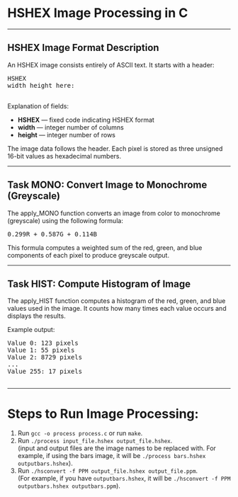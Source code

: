 <!DOCTYPE html>
<html lang="en">
<body>
    <h1>HSHEX Image Processing in C</h1>
    <hr>
    <section id="hshex-description">
        <h2>HSHEX Image Format Description</h2>
        <p>An HSHEX image consists entirely of ASCII text. It starts with a header:</p>
        <pre>
HSHEX
width height here:
        </pre>
        <p>Explanation of fields:</p>
        <ul>
            <li><strong>HSHEX</strong> — fixed code indicating HSHEX format</li>
            <li><strong>width</strong> — integer number of columns</li>
            <li><strong>height</strong> — integer number of rows</li>
        </ul>
        <p>The image data follows the header. Each pixel is stored as three unsigned 16-bit values as hexadecimal numbers.</p>
    </section>
    <hr>
    <section id="mono-task">
        <h2>Task MONO: Convert Image to Monochrome (Greyscale)</h2>
        <p>The apply_MONO function converts an image from color to monochrome (greyscale) using the following formula:</p>
        <pre style="font-family: monospace;">0.299R + 0.587G + 0.114B</pre>
        <p>This formula computes a weighted sum of the red, green, and blue components of each pixel to produce greyscale output.</p>
        <!-- Add more explanation or instructions if needed -->
    </section>
    <hr>
    <section id="hist-task">
        <h2>Task HIST: Compute Histogram of Image</h2>
        <p>The apply_HIST function computes a histogram of the red, green, and blue values used in the image. It counts how many times each value occurs and displays the results.</p>
        <p>Example output:</p>
        <pre>
Value 0: 123 pixels
Value 1: 55 pixels
Value 2: 8729 pixels
...
Value 255: 17 pixels
        </pre>
    </section>
    <hr>
    <h1>Steps to Run Image Processing:</h1>
    <ol>
        <li>Run <code>gcc -o process process.c</code> or run <code>make</code>.</li>
        <li>Run <code>./process input_file.hshex output_file.hshex</code>. <br>(input and output files are the image names to be replaced with. For example, if using the bars image, it will be <code>./process bars.hshex outputbars.hshex</code>).</li>
        <li>Run <code>./hsconvert -f PPM output_file.hshex output_file.ppm</code>. <br>(For example, if you have <code>outputbars.hshex</code>, it will be <code>./hsconvert -f PPM outputbars.hshex outputbars.ppm</code>).</li>
    </ol>
</body>
</html>
